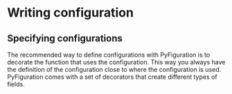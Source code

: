 # Writing configuration

## Specifying configurations
The recommended way to define configurations with PyFiguration is to decorate the function that uses the configuration. This way you always have the definition of the configuration close to where the configuration is used. PyFiguration comes with a set of decorators that create different types of fields.
